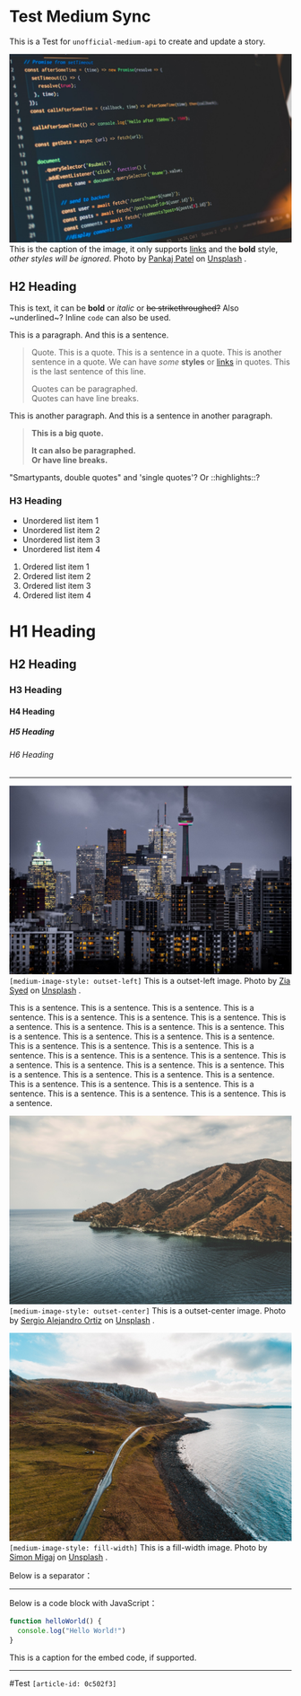 # Test Medium Sync
This is a Test for `unofficial-medium-api` to create and update a story.

![](Test%20Medium%20Sync/0_mQ4592s-ZGSEMQKP-1%202.jpg)
This is the caption of the image, it only supports [links](https://unsplash.com/@pankajpatel?utm_source=medium&utm_medium=referral) and the **bold** style, _other styles will be ignored_. Photo by  [Pankaj Patel](https://unsplash.com/@pankajpatel?utm_source=medium&utm_medium=referral)  on  [Unsplash](https://unsplash.com/?utm_source=medium&utm_medium=referral) .

## H2 Heading
This is text, it can be **bold** or _italic_ or ~~be strikethroughed?~~ Also ~underlined~? Inline `code` can also be used.

This is a paragraph. And this is a sentence.

> Quote. This is a quote. This is a sentence in a quote. This is another sentence in a quote. We can have _some_ **styles** or [links](https://medium.com) in quotes. This is the last sentence of this line.  
>   
> Quotes can be paragraphed.  
> Quotes can have line breaks.  

This is another paragraph. And this is a sentence in another paragraph.

> **This is a big quote.**  
>   
> **It can also be paragraphed.**  
> **Or have line breaks.**  

"Smartypants, double quotes" and 'single quotes'? Or ::highlights::?

### H3 Heading

- Unordered list item 1
- Unordered list item 2
- Unordered list item 3
- Unordered list item 4

1. Ordered list item 1
2. Ordered list item 2
3. Ordered list item 3
4. Ordered list item 4

# H1 Heading
## H2 Heading
### H3 Heading
#### H4 Heading
##### H5 Heading
###### H6 Heading

- - - -

![](Test%20Medium%20Sync/0_TzvtzL5osZI76UgP%202.jpg)
`[medium-image-style: outset-left]` This is a outset-left image. Photo by  [Zia Syed](https://unsplash.com/@syedzia123?utm_source=medium&utm_medium=referral)  on  [Unsplash](https://unsplash.com/?utm_source=medium&utm_medium=referral) .

This is a sentence. This is a sentence. This is a sentence. This is a sentence. This is a sentence. This is a sentence. This is a sentence. This is a sentence. This is a sentence. This is a sentence. This is a sentence. This is a sentence. This is a sentence. This is a sentence. This is a sentence. This is a sentence. This is a sentence. This is a sentence. This is a sentence. This is a sentence. This is a sentence. This is a sentence. This is a sentence. This is a sentence. This is a sentence. This is a sentence. This is a sentence. This is a sentence. This is a sentence. This is a sentence. This is a sentence. This is a sentence. This is a sentence. This is a sentence. This is a sentence. This is a sentence. This is a sentence. This is a sentence.

![](Test%20Medium%20Sync/0_zxdQMoZEH-nNBtIX%202.jpg)
`[medium-image-style: outset-center]` This is a outset-center image. Photo by  [Sergio Alejandro Ortiz](https://unsplash.com/@aljandro?utm_source=medium&utm_medium=referral)  on  [Unsplash](https://unsplash.com/?utm_source=medium&utm_medium=referral) .

![](Test%20Medium%20Sync/0_4IuL-xKUedJ14fM0%202.jpg)
`[medium-image-style: fill-width]` This is a fill-width image. Photo by  [Simon Migaj](https://unsplash.com/@simonmigaj?utm_source=medium&utm_medium=referral)  on  [Unsplash](https://unsplash.com/?utm_source=medium&utm_medium=referral) .

Below is a separator：

- - - -

Below is a code block with JavaScript：

```js
function helloWorld() {
  console.log("Hello World!")
}
```
This is a caption for the embed code, if supported.

- - - -
#Test  `[article-id: 0c502f3]`